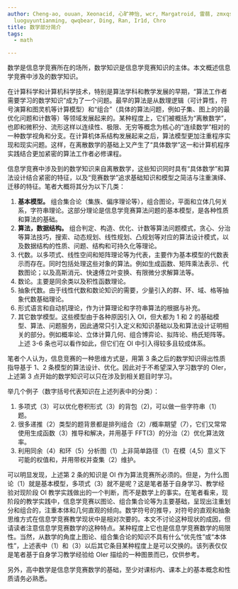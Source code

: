 ```yaml
---
author: Cheng-ao, ouuan, Xeonacid, 心旷神怡, wcr, Margatroid, 雷蒻, zmxqs, sshwy,
  luoguyuntianming, qwqbear, Ding, Ran, Ir1d, Chro
title: 数学部分简介
tags:
  - math

---
```


数学是信息学竞赛所在的场所，数学知识是信息学竞赛知识的主体。本文概述信息学竞赛中涉及的数学知识。

在计算科学和计算机科学技术，特别是算法学科和教学发展的早期，“算法工作者需要学习的数学知识”成为了一个问题。最早的算法是从数理逻辑（可计算性，符号演算和图灵机等计算模型）和“组合”（具体的算法问题，例如子集、图上的的最优化问题和计数等）等领域发展起来的。某种程度上，它们被概括为“离散数学”，也即和微积分、流形这样以连续性、极限、无穷等概念为核心的“连续数学”相对的一种数学视角和分支。在计算机体系结构发展起来之后，算法模型更加注重程序实现和现实问题。这样，在离散数学的基础上又产生了“具体数学”这一和计算机程序实践结合更加紧密的算法工作者必修课程。

信息学竞赛中涉及到的数学知识来自离散数学，这些知识同时具有“具体数学”和算法设计结合紧密的特征，以及“竞赛数学”追求基础知识和模型之简洁与注重演绎、迁移的特征。笔者大概将其分为以下几类：

1.  **基本模型。** 组合集合论（集族、偏序理论等），组合图论，平面和立体几何关系，字符串理论。这部分理论是信息学竞赛算法问题的基本模型，是各种性质和算法的基础。
2.  **算法，数据结构。** 组合判定、构造、优化、计数等算法问题模式，贪心、分治等算法技巧，搜索、动态规划、线性规划、凸规划等对应的算法设计模式，以及数据结构的性质、问题、结构和可持久化等理论。
3.  代数。以多项式、线性空间和矩阵理论等为代表，主要作为基本模型的代数表示而存在。同时包括处理这些对象的算法。例如生成函数、矩阵乘法表示、代数图论；以及高斯消元、快速傅立叶变换、有限微分求解算法等。
4.  数论。主要是同余类以及积性函数理论。
5.  抽象代数。由于线性代数和数论知识的需要，少量引入的群、环、域、格等抽象代数基础理论。
6.  形式语言和自动机理论，作为计算理论和字符串算法的根据与补充。
7.  其它数学模型。这些模型由于各种原因引入 OI，但大都为 1 和 2 的基础模型、算法、问题服务，因此通常只引入定义和知识基础以及和算法设计证明相关的部分。例如概率论、立体计算几何、组合博弈论、拟阵论、杨氏矩阵等。上述 3-6 条也可以看作如此，但它们在 OI 中引入得较多且较成体系。

笔者个人认为，信息竞赛的一种思维方式是，用第 3 条之后的数学知识得出性质指导基于 1、2 条模型的算法设计、优化。因此对于不希望深入学习数学的 OIer，上述第 3 点开始的数学知识可以只在涉及到相关题目时学习。

举几个例子（数字括号代表知识在上述列表中的分类）：

1.  多项式（3）可以优化卷积形式（3）的背包（2)，可以做一些字符串（1）题。
2.  很多递推（2）类型的题背景都是排列组合（2）/概率期望（7），它们又常常使用生成函数（3）推导和解决，并用基于 FFT(3）的分治（2）优化算法效率。
3.  利用同余（4）和环（5）分析图（1）上非简单路径（1）在模（4,5）意义下可能的权值和，并用带权并查集（2）维护。

可以明显发现，上述第 2 条的知识是 OI 作为算法竞赛所必须的。但是，为什么图论（1）就是基本模型，多项式（3）就不是呢？这是笔者基于自身学习、教学经验对现阶段 OI 教学实践做出的一个判断，而不是数学上的事实。在笔者看来，现阶段的教学实践中，信息学竞赛以图论、组合集合论等为主要基础，呈现出注重划分和组合的，注重本体和几何直观的倾向。数学符号的推导，对符号的直观和抽象思维方式在信息学竞赛教学现状中是相对次要的。本文不讨论这种现状的成因，但请读者注意信息学竞赛数学的这种特点。某种程度上它也是信息学竞赛数学的局限性。当然，从数学的角度上图论、组合集合论的知识不具有什么“优先性”或“本体性”，上述表中（1）和（3）以后其它条目某种程度上是可以交换的。该列表仅仅是笔者基于自身学习教学经验给 OIer 描绘的一种图景而已，仅供参考。

另外，高中数学是信息学竞赛数学的基础，至少对课标内、课本上的基本概念和性质请务必熟悉。
